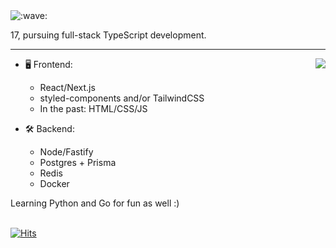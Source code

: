 <img src="https://raw.githubusercontent.com/cnrad/cnrad/main/wave.svg" alt=":wave:" />

17, pursuing full-stack TypeScript development.

---

<a href="https://discord.com/users/705665813994012695">
  <img src="https://lanyard-profile-readme.vercel.app/api/705665813994012695?hideTimestamp=true&idleMessage=Just%20chillin'%20at%20the%20moment..." align="right" />
</a>

- 🖥️ Frontend:
  - React/Next.js
  - styled-components and/or TailwindCSS
  - In the past: HTML/CSS/JS

- 🛠 Backend:
  - Node/Fastify
  - Postgres + Prisma
  - Redis
  - Docker

Learning Python and Go for fun as well :)

\
[![Hits](https://hits.link/hits?url=https://github.com/cnrad&bgLeft=444444&bgRight=575fff&label=visits)](https://hits.link)
